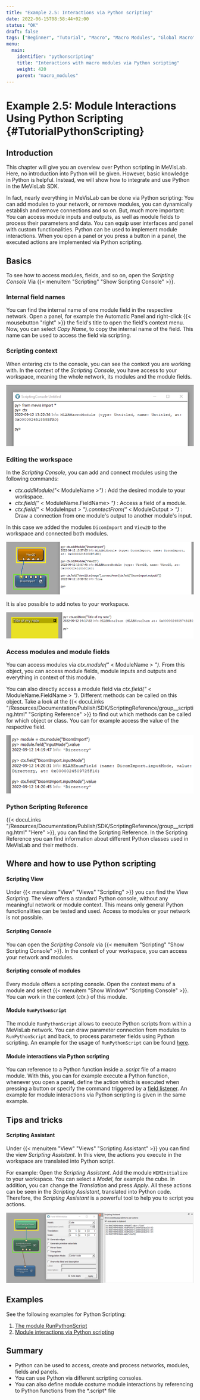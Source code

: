 ```yaml
---
title: "Example 2.5: Interactions via Python scripting"
date: 2022-06-15T08:58:44+02:00
status: "OK"
draft: false
tags: ["Beginner", "Tutorial", "Macro", "Macro Modules", "Global Macro", "Python", "Scripting"]
menu: 
  main:
    identifier: "pythonscripting"
    title: "Interactions with macro modules via Python scripting"
    weight: 420
    parent: "macro_modules"
---
```

# Example 2.5: Module Interactions Using Python Scripting {#TutorialPythonScripting}
## Introduction

This chapter will give you an overview over Python scripting in MeVisLab. Here, no introduction into Python will be given. However, basic knowledge in Python is helpful. Instead, we will show how to integrate and use Python in the MeVisLab SDK. 

In fact, nearly everything in MeVisLab can be done via Python scripting: You can add modules to your network, or remove modules, you can dynamically establish and remove connections and so on. But, much more important: You can access module inputs and outputs, as well as module fields to process their parameters and data. You can equip user interfaces and panel with custom functionalities. Python can be used to implement module interactions. When you open a panel or you press a button in a panel, the executed actions are implemented via Python scripting.

## Basics

To see how to access modules, fields, and so on, open the *Scripting Console* Via {{< menuitem "Scripting" "Show Scripting Console" >}}.
### Internal field names

You can find the internal name of one module field in the respective network. Open a panel, for example the Automatic Panel and right-click {{< mousebutton "right" >}} the field's title to open the field's context menu. Now, you can select *Copy Name*, to copy the internal name of the field. This name can be used to access the field via scripting.

### Scripting context

When entering *ctx* to the console, you can see the context you are working with. In the context of the *Scripting Console*, you have access to your workspace, meaning the whole network, its modules and the module fields.

![Scripting context](/images/tutorials/basicmechanics/Scripting_02.png "Scripting context")

### Editing the workspace

In the *Scripting Console*, you can add and connect modules using the following commands:

* *ctx.addModule("*< ModuleName >*")* : Add the desired module to your workspace.
* *ctx.field("* < ModuleName.FieldName> *")* : Access a field of a module.
* *ctx.field("* < ModuleInput > *").conntectFrom("* < ModuleOutput > *")* : Draw a connection from one module's output to another module's input.

In this case we added the modules `DicomImport` and `View2D` to the workspace and connected both modules.

![Add and connect modules via scripting](/images/tutorials/basicmechanics/Scripting_03.png "Add and connect modules via scripting")

It is also possible to add notes to your workspace.

![Add a note to the workspace](/images/tutorials/basicmechanics/Scripting_04.png "Add a note to your workspace")

### Access modules and module fields

You can access modules via *ctx.module("* < ModuleName > *")*. From this object, you can access module fields, module inputs and outputs and everything in context of this module. 

You can also directly access a module field via *ctx.field("* < ModuleName.FieldName > *")*. Different methods can be called on this object. Take a look at the {{< docuLinks "/Resources/Documentation/Publish/SDK/ScriptingReference/group__scripting.html" "Scripting Reference" >}} to find out which methods can be called for which object or class. You can for example access the value of the respective field.

[//]: <> (MVL-653)

![Access modules and module fields](/images/tutorials/basicmechanics/Scripting_05.png "Access modules and module fields")

### Python Scripting Reference

{{< docuLinks "/Resources/Documentation/Publish/SDK/ScriptingReference/group__scripting.html" "Here" >}}, you can find the Scripting Reference. In the Scripting Reference you can find information about different Python classes used in MeVisLab and their methods.

[//]: <> (MVL-653)

## Where and how to use Python scripting
#### Scripting View

Under {{< menuitem "View" "Views" "Scripting" >}} you can find the View *Scripting*. The view offers a standard Python console, without any meaningful network or module context. This means only general Python functionalities can be tested and used. Access to modules or your network is not possible.

#### Scripting Console

You can open the *Scripting Console* via {{< menuitem "Scripting" "Show Scripting Console" >}}. In the context of your workspace, you can access your network and modules.

#### Scripting console of modules

Every module offers a scripting console. Open the context menu of a module and select {{< menuitem "Show Window" "Scripting Console" >}}. You can work in the context (*ctx.*) of this module. 

#### Module `RunPythonScript`

The module `RunPythonScript` allows to execute Python scripts from within a MeVisLab network. You can draw parameter connection from modules to `RunPythonScript` and back, to process parameter fields using Python scripting. An example for the usage of `RunPythonScript` can be found [here](../scriptingexample1/).

#### Module interactions via Python scripting

You can reference to a Python function inside a *.script* file of a macro module. With this, you can for example execute a Python function, whenever you open a panel, define the action which is executed when pressing a button or specify the command triggered by a [field listener](tutorials/basicmechanisms/macromodules/scriptingexample2). An example for module interactions via Python scripting is given in the same example.

## Tips and tricks
#### Scripting Assistant

Under {{< menuitem "View" "Views" "Scripting Assistant" >}} you can find the view *Scripting Assistant*. In this view, the actions you execute in the workspace are translated into Python script.

For example: Open the *Scripting Assistant*. Add the module `WEMInitialize` to your workspace. You can select a *Model*, for example the cube. In addition, you can change the *Translation* and press *Apply*. All these actions can be seen in the *Scripting Assistant*, translated into Python code. Therefore, the *Scripting Assistant* is a powerful tool to help you to script you actions.

![Scripting Assistant](/images/tutorials/basicmechanics/Scripting_01.png "Scripting Assistant")

## Examples
See the following examples for Python Scripting:
1. [The module RunPythonScript](./tutorials/basicmechanisms/macromodules/scriptingexample1/)
2. [Module interactions via Python scripting](./tutorials/basicmechanisms/macromodules/scriptingexample2/)

## Summary

* Python can be used to access, create and process networks, modules, fields and panels.
* You can use Python via different scripting consoles.
* You can also define module costume module interactions by referencing to Python functions from the \*.script* file